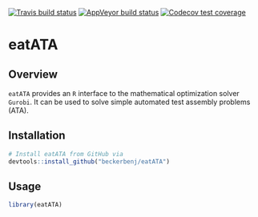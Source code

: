 <!-- badges: start -->
[![Travis build status](https://travis-ci.org/beckerbenj/eatATA.svg?branch=master)](https://travis-ci.org/beckerbenj/eatATA)
[![AppVeyor build status](https://ci.appveyor.com/api/projects/status/github/beckerbenj/eatATA?branch=master&svg=true)](https://ci.appveyor.com/project/beckerbenj/eatATA)
[![Codecov test coverage](https://codecov.io/gh/beckerbenj/eatATA/branch/master/graph/badge.svg)](https://codecov.io/gh/beckerbenj/eatATA?branch=master)
<!-- badges: end -->


# eatATA

## Overview

`eatATA` provides an `R` interface to the mathematical optimization solver `Gurobi`. It can be used to solve simple automated test assembly problems (ATA).

## Installation

```R
# Install eatATA from GitHub via
devtools::install_github("beckerbenj/eatATA")
```

## Usage

```R
library(eatATA)

```
